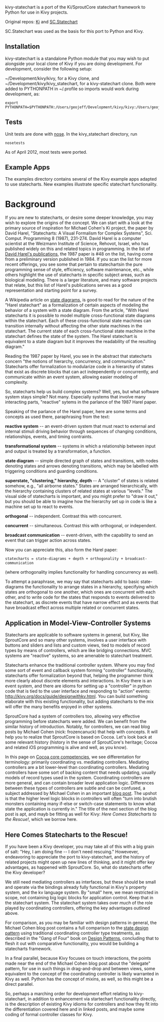 kivy-statechart is a port of the Ki/SproutCore statechart framework to Python for use in Kivy projects.

Original repos: [Ki](https://github.com/frozenCanuck/ki) and [SC.Statechart](https://github.com/sproutcore/sproutcore/tree/master/frameworks/statechart)

SC.Statechart was used as the basis for this port to Python and Kivy.

Installation
------------

kivy-statechart is a standalone Python module that you may wish to put alongside your local clone of Kivy if you are doing development. For development, consider the following setup:

~/Development/kivy/kivy, for a Kivy clone, and ~/Development/kivy/kivy_statechart, for a kivy-statechart clone. Both were added to PYTHONPATH in
~/.profile so imports would work during development, as:

    export PYTHONPATH=$PYTHONPATH:/Users/geojeff/Development/kivy/kivy:/Users/geojeff/Development/kivy 

Tests
-----

Unit tests are done with [nose](http://readthedocs.org/docs/nose/en/latest/). In the kivy_statechart directory, run

    nosetests

As of April 2012, most tests were ported.

Example Apps
------------

The examples directory contains several of the Kivy example apps adapted to use statecharts. New examples illustrate specific statechart functionality.

Background
==========

If you are new to statecharts, or desire some deeper knowledge, you may wish to explore the origins of the concept. We can start with a look at the primary source of inspiration for Michael Cohen's Ki project, the paper by David Harel, "Statecharts: A Visual Formalism for Complex Systems", Sci. Comput. Programming 8 (1987), 231-274. David Harel is a computer scientist at the Weizmann Institute of Science, Rehovot, Israel, who has published widely on this and related topics in programming. In the list of [David Harel's publications](http://www.wisdom.weizmann.ac.il/~harel/papers.html), the 1987 paper is #48 on the list, having come from a preliminary version published in 1984. If you scan the list for more recent offerings, you see some that pertain to statechartsin the pure programming sense of style, efficiency, software maintenance, etc., while others highlight the use of statecharts in specific subject areas, such as biological modeling. There is a larger literature, and many software projects that relate, but this list of Harel's publications serves as a good representation and starting point for a survey.

A Wikipedia article on [state diagrams](http://en.wikipedia.org/wiki/State_diagram), is good to read for the nature of the "Harel statechart" as a formalization of certain aspects of modeling the behavior of a system with a state diagram. From the article, "With Harel statecharts it is possible to model multiple cross-functional state diagrams within the statechart. Each of these cross-functional state machines can transition internally without affecting the other state machines in the statechart. The current state of each cross-functional state machine in the statechart defines the state of the system. The Harel statechart is equivalent to a state diagram but it improves the readability of the resulting diagram."

Reading the 1987 paper by Harel, you see in the abstract that statecharts concern "the notions of hierarchy, concurrency, and communication." Statecharts offer formalization to modularize code in a hierarchy of states that exist as discrete blocks that can act independently or concurrently, and communicate within an event system, allowing easier modeling of complexity.

So, statecharts help us build complex systems? Well, yes, but what software system stays simple? Not many. Especially systems that involve many interacting parts, "reactive" sytems in the parlance of the 1987 Harel paper.

Speaking of the parlance of the Harel paper, here are some terms and concepts as used there, paraphrasing from the text:

**reactive system** -- an event-driven system that must react to external and internal stimuli driving behavior through sequences of changing conditions, relationships, events, and timing contraints.

**transformational system** -- systems in which a relationship between input and output is treated by a transformation, a function.

**state diagram** -- simple directed graph of states and transitions, with nodes denoting states and arrows denoting transitions, which may be labelled with triggering conditions and guarding conditions.

**superstate, "clustering," hierarchy, depth** -- A "cluster" of states is related somehow, e.g., "all airborne states." States are arranged hierarchically, with the hierarchy containing clusters of related states at various "levels." The visual side of statecharts is important, and you might prefer to "draw it out," but you should be able to imagine how the hierarchy set up in code is like a machine set up to react to events.

**orthogonal** -- independent. Contrast this with concurrent.

**concurrent** -- simultaneous. Contrast this with orthogonal, or independent.

**broadcast communication** -- event-driven, with the capability to send an event that can trigger action across states.

Now you can appreciate this, also form the Harel paper:

    statecharts = state-diagrams + depth + orthogonality + broadcast-communication

(where orthogonality implies functionality for handling concurrency as well).

To attempt a paraphrase, we may say that statecharts add to basic state-diagrams the functionality to arrange states in a hierarchy, specifying which states are orthogonal to one another, which ones are concurrent with each other, and to write code for the states that responds to events delivered to the statechart, as discrete events that have narrow effect and as events that have broadcast effect across multiple related or concurrent states.

Application in Model-View-Controller Systems
--------------------------------------------

Statecharts are applicable to software systems in general, but Kivy, like SproutCore and so many other systems, involves a user interface with buttons and sliders and lists and custom views, tied to models of record types by means of controllers, which are like bridging connections. MVC systems are "reactive" systems, so are amenable to statechart treatment.

Statecharts enhance the traditional controller system. Where you may find some sort of event and callback system forming "controller" functionality, statecharts offer formalization beyond that, helping the programmer think more clearly about discrete elements and interactions. In Kivy there is an event system, and there are idioms for setting up a "controller" in python code that is tied to the user interface and responding to "action" events: http://kivy.org/docs/guide/designwithkv.html. You can build something elaborate with this existing functionality, but adding statecharts to the mix will offer the many benefits enjoyed in other systems. 

SproutCore had a system of controllers too, allowing very effective programming before statecharts were added. We can benefit from the similar history of introduction. Notably, for controllers, we can read blog posts by Michael Cohen (nick: frozencanuck) that help with concepts. It will help you to realize that SproutCore is based on Cocoa. Let's look back at some relevant history (history in the sense of SproutCore's heritage; Cocoa and related iOS programming is alive and well, as you know).

In this page on [Cocoa core competencies](https://developer.apple.com/library/mac/#documentation/General/Conceptual/DevPedia-CocoaCore/ControllerObject.html), we see differentation for terminology: primarily coordinating vs. mediating controllers. Mediating controllers are a bit lower-level than coordinating controllers. Mediating controllers have some sort of backing content that needs updating, usually models of record types used in the system. Coordinating controllers are more general, and can contain broader level application logic. Differences between these types of controllers are subtle and can be confused, a subject addressed by Michael Cohen in an important [blog post](http://frozencanuck.wordpress.com/2011/03/09/sproutcore-statecharts-vs-controllers/). The upshot is that the higher level logic blocks in controllers will often "turn into brutish monsters containing many if-else or switch-case statements to know what state the application is currently in." The title of the next section of the blog post is apt, and mayb be fitting as well for Kivy: *Here Comes Statecharts to the Rescue!*, which we borrow here.

Here Comes Statecharts to the Rescue!
-------------------------------------

If you have been a Kivy developer, you may take all of this with a big grain of salt: "Hey, I am doing fine -- I don't need rescuing." Howevever, endeavoring to appreciate the port to kivy-statechart, and the history of related projects might open up new lines of thinking, and it might offer key advantages, as happened with SproutCore. So, what do statecharts offer the Kivy developer?

We still need mediating controllers as interfaces, but these should be small and operate via the bindings already fully functional in Kivy's property system, and the kv language system. By "small" here, we mean restricted in scope, not containing big logic blocks for application control. Keep that in the statechart system. The statechart system takes over *much* of the role played by coordinating controllers, offering the key advantages outlined above. 

For comparison, as you may be familiar with design patterns in general, the Michael Cohen blog post contains a full comparison to the [state design pattern](http://en.wikipedia.org/wiki/State_pattern) using traditional coordinating controller type treatments, as described in the "Gang of Four" book on [Design Patterns](http://en.wikipedia.org/wiki/Design_Patterns_%28book%29), concluding that to flesh it out with comparative functionality, you would be building a statecharts framework.

In a final parallel, because Kivy focuses on touch interactions, the points made near the end of the Michael Cohen blog post about the "delegate" pattern, for use in such things in drag-and-drop and between views, some equivalent to the concept of the coordinating controller is likely warranted in Kivy as well. Python has the concept of mixins, as well, so this might be a direct parallel.

So, perhaps a marching order for development effort relating to kivy-statechart, in addition to enhancement via startechart functionality directly, is the description of existing Kivy idioms for controllers and how they fit into the differentiation covered here and in linked posts, and maybe some coding of formal controller classes for Kivy.










